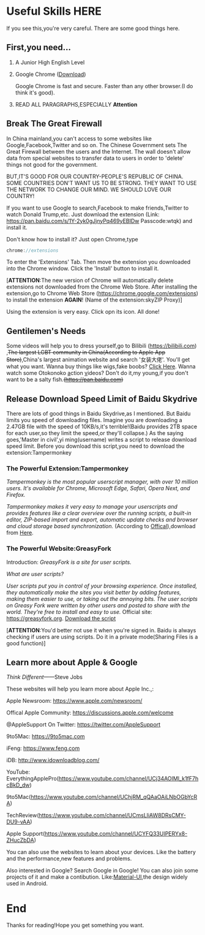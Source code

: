 # Useful Skills HERE
If you see this,you're very careful.
There are some good things here.
## First,you need...
1. A Junior High English Level
2. Google Chrome ([Download]) 
   
   Google Chrome is fast and secure. Faster than any other browser.(I do think it's good).
3. READ ALL PARAGRAPHS,ESPECIALLY **Attention** 

[Download]:https://www.google.cn/chrome/?standalone=1

## Break The Great Firewall
In China mainland,you can't access to some websites like Google,Facebook,Twitter and so on.
The Chinese Government sets The Great Firewall between the users and the Internet.
The wall doesn't allow data from special websites to transfer data to users in order to 'delete' things not good for the government.

BUT,IT'S GOOD FOR OUR COUNTRY-PEOPLE'S REPUBLIC OF CHINA.
SOME COUNTRIES DON'T WANT US TO BE STRONG.
THEY WANT TO USE THE NETWORK TO CHANGE OUR MIND.
WE SHOULD LOVE OUR COUNTRY!

If you want to use Google to search,Facebook to make friends,Twitter to watch Donald Trump,etc.
Just download the extension (Link: https://pan.baidu.com/s/1Y-2yk0gJjnyPq469yEBIDw Passcode:wtqk)
and install it.

Don't know how to install it? Just open Chrome,type
```C++
chrome://extensions
```
To enter the 'Extensions' Tab. Then move the extension you downloaded into the Chrome window.
Click the 'Install' button to install it.

[**ATTENTION**:The new version of Chrome will automatically delete extensions not downloaded from the Chrome Web Store. After installing the extension,go to Chrome Web Store (https://chrome.google.com/extensions) to install the extension **AGAIN**!
(Name of the extension:skyZIP Proxy)]

Using the extension is very easy. Click opn its icon. All done!

## Gentilemen's Needs
Some videos will help you to dress yourself,go to Bilibili (https://bilibili.com) ,~~The largest LGBT community in China(According to Apple App Store)~~,China's largest animation website and search '女装大佬'. You'll get what you want. Wanna buy things like wigs,fake boobs? [Click Here]. Wanna watch some Otokonoko [a]ction [v]ideos? Don't do it,my young,if you don't want to be a salty fish.~~(https://pan.baidu.com)~~

[Click Here]: https://molitutu.taobao.com
[a]: http://hentaihaven.org 
[v]: https://idanmu.ch/category/v09/v10/

## Release Download Speed Limit of Baidu Skydrive
There are lots of good things in Baidu Skydrive,as I mentioned. But Baidu limits you speed of downloading files. Imagine you are downloading a 2.47GB file with the speed of 10KB/s,it's terrible!(Baidu provides 2TB space for each user,so they limit the speed,or they'll collapse.) As the saying goes,'Master in civil',yi ming(username) writes a script to release download speed limit. Before you download this script,you need to download the extension:Tampermonkey
### The Powerful Extension:Tampermonkey
*Tampermonkey is the most popular userscript manager, with over 10 million users. It's available for Chrome, Microsoft Edge, Safari, Opera Next, and Firefox.* 

*Tampermonkey makes it very easy to manage your userscripts and provides features like a clear overview over the running scripts, a built-in editor, ZIP-based import and export, automatic update checks and browser and cloud storage based synchronization.*
(According to [Offical]),download from [Here].

[Offical]:http://tampermonkey.net
[Here]:https://chrome.google.com/webstore/detail/dhdgffkkebhmkfjojejmpbldmpobfkfo

### The Powerful Website:GreasyFork
Introduction:
*GreasyFork is a site for user scripts.*

*What are user scripts?*

*User scripts put you in control of your browsing experience. Once installed, they automatically make the sites you visit better by adding features, making them easier to use, or taking out the annoying bits. The user scripts on Greasy Fork were written by other users and posted to share with the world. They're free to install and easy to use.* Official site: https://greasyfork.org. [Download the script] 

[Download the Script]:https://greasyfork.org/zh-CN/scripts/39776-%E7%99%BE%E5%BA%A6%E7%BD%91%E7%9B%98%E7%9B%B4%E6%8E%A5%E4%B8%8B%E8%BD%BD%E5%8A%A9%E6%89%8B%E4%BF%AE%E6%94%B9%E7%89%88

[**ATTENTION**:You'd better not use it when you're signed in. Baidu is always checking if users are using scripts. Do it in a private mode(Sharing Files is a good function)]

## Learn more about Apple & Google
*Think Different*——Steve Jobs

These websites will help you learn more about Apple Inc.,:

Apple Newsroom: https://www.apple.com/newsroom/

Offical Apple Community: https://discussions.apple.com/welcome

@AppleSupport On Twitter: https://twitter.com/AppleSupport

9to5Mac: https://9to5mac.com

iFeng: https://www.feng.com

iDB: http://www.idownloadblog.com/

YouTube: EverythingApplePro(https://www.youtube.com/channel/UCj34AOIMl_k1fF7hcBkD_dw) 

9to5Mac(https://www.youtube.com/channel/UChjRM_qQAaOAiLNbOGbYcRA)

TechReview(https://www.youtube.com/channel/UCmsLliAW8DRsCMY-DU9-vAA)

Apple Support(https://www.youtube.com/channel/UCYFQ33UIPERYx8-ZHucZbDA)

You can also use the websites to learn about your devices. Like the battery and the performance,new features and problems.

Also interested in Google? Search Google in Google! You can also join some projects of it and make a contibution. Like:[Material-UI],the design widely used in Android.

[Material-UI]: https://github.com/mui-org/material-ui

# End
Thanks for reading!Hope you get something you want.
